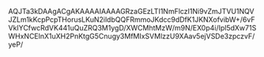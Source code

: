 AQJTa3kDAAgACgAKAAAAIAAAAGRzaGEzLTI1NmFlczI1Ni9vZmJTVU1NQVJZLm1kKcpPcpTHorusLKuN2ildbQQFRmmoJKdcc9dDfK1JKNXofvibW+/6vFVkIYCfwcRdVK441uQuZRQ3M1ygD/XWCMhtMzW/m9N/EX0p4i/Ipl5dXw71SWHxNCElnX1uXH2PnKtgG5Cnugy3MfMIxSVMlzzU9XAav5ejVSDe3zpczvF/yeP/